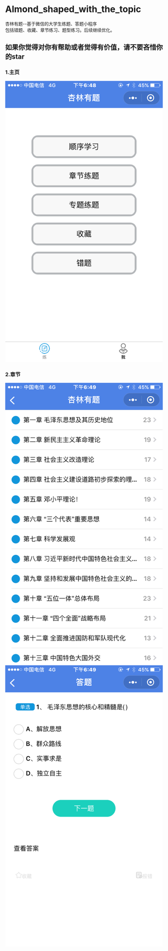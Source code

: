 # Almond_shaped_with_the_topic
杏林有题--基于微信的大学生练题、答题小程序<br>包括错题、收藏、章节练习、题型练习。后续继续优化。

## **如果你觉得对你有帮助或者觉得有价值，请不要吝惜你的star**

### 1.主页
![image](https://github.com/1120972403/Almond_shaped_with_the_topic/blob/master/imgsrc/IMG_7458.PNG)

### 2.章节
![image](https://github.com/1120972403/Almond_shaped_with_the_topic/blob/master/imgsrc/IMG_7460.PNG)
![image](https://github.com/1120972403/Almond_shaped_with_the_topic/blob/master/imgsrc/IMG_7459.PNG)

